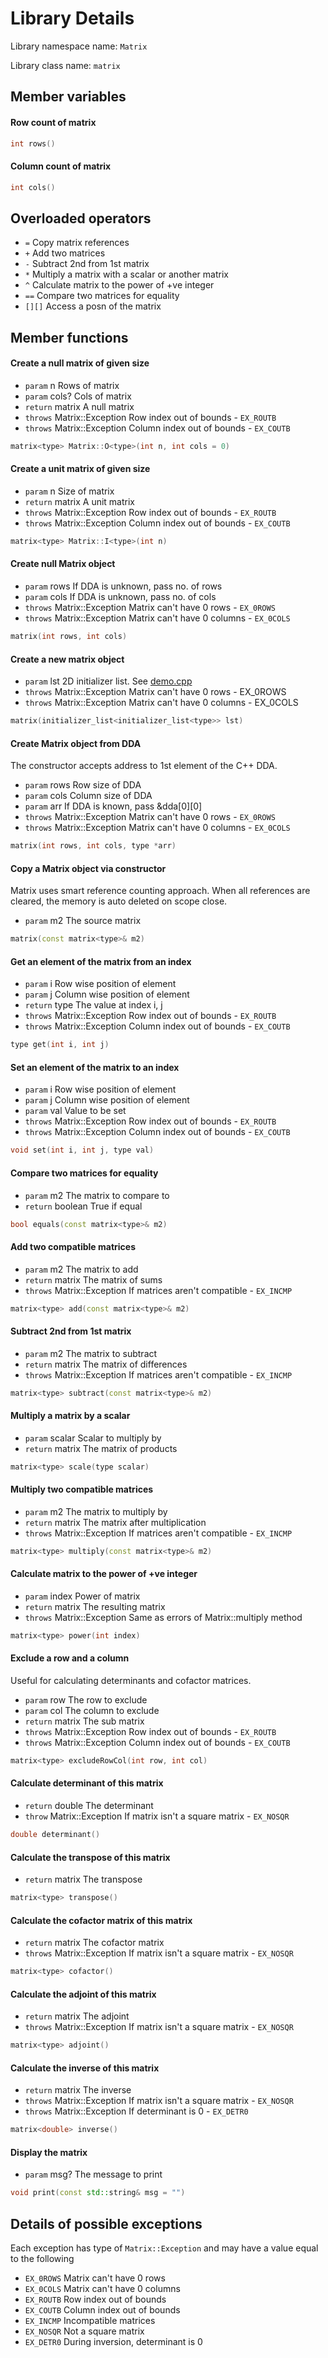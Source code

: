 # Library Details
Library namespace name: `Matrix`

Library class name: `matrix`

## Member variables

#### Row count of matrix
```c++
int rows()
```

#### Column count of matrix
```c++
int cols()
```

## Overloaded operators
 - `=` Copy matrix references
 - `+` Add two matrices
 - `-` Subtract 2nd from 1st matrix
 - `*` Multiply a matrix with a scalar or another matrix
 - `^` Calculate matrix to the power of +ve integer
 - `==` Compare two matrices for equality
 - `[][]` Access a posn of the matrix

## Member functions

#### Create a null matrix of given size
 - `param` n Rows of matrix
 - `param` cols? Cols of matrix
 - `return` matrix<type> A null matrix
 - `throws` Matrix::Exception Row index out of bounds - `EX_ROUTB`
 - `throws` Matrix::Exception Column index out of bounds - `EX_COUTB`
```c++
matrix<type> Matrix::O<type>(int n, int cols = 0)
```

#### Create a unit matrix of given size
 - `param` n Size of matrix
 - `return` matrix<type> A unit matrix
 - `throws` Matrix::Exception Row index out of bounds - `EX_ROUTB`
 - `throws` Matrix::Exception Column index out of bounds - `EX_COUTB`
```c++
matrix<type> Matrix::I<type>(int n)
```

#### Create null Matrix object
 - `param` rows If DDA is unknown, pass no. of rows
 - `param` cols If DDA is unknown, pass no. of cols
 - `throws` Matrix::Exception Matrix can't have 0 rows - `EX_0ROWS`
 - `throws` Matrix::Exception Matrix can't have 0 columns - `EX_0COLS`
```c++
matrix(int rows, int cols)
```

#### Create a new matrix object
 - `param` lst 2D initializer list. See [demo.cpp](demo.cpp)
 - `throws` Matrix::Exception Matrix can't have 0 rows - EX_0ROWS
 - `throws` Matrix::Exception Matrix can't have 0 columns - EX_0COLS
```c++
matrix(initializer_list<initializer_list<type>> lst)
```

#### Create Matrix object from DDA
The constructor accepts address to 1st element of the C++ DDA.
 - `param` rows Row size of DDA
 - `param` cols Column size of DDA
 - `param` arr If DDA is known, pass &dda[0][0]
 - `throws` Matrix::Exception Matrix can't have 0 rows - `EX_0ROWS`
 - `throws` Matrix::Exception Matrix can't have 0 columns - `EX_0COLS`
```c++
matrix(int rows, int cols, type *arr)
```

#### Copy a Matrix object via constructor
Matrix uses smart reference counting approach.
When all references are cleared, the memory is auto deleted on scope close.
 - `param` m2 The source matrix
```c++
matrix(const matrix<type>& m2)
```

#### Get an element of the matrix from an index
 - `param` i Row wise position of element
 - `param` j Column wise position of element
 - `return` type The value at index i, j
 - `throws` Matrix::Exception Row index out of bounds - `EX_ROUTB`
 - `throws` Matrix::Exception Column index out of bounds - `EX_COUTB`
```c++
type get(int i, int j)
```

#### Set an element of the matrix to an index
 - `param` i Row wise position of element
 - `param` j Column wise position of element
 - `param` val Value to be set
 - `throws` Matrix::Exception Row index out of bounds - `EX_ROUTB`
 - `throws` Matrix::Exception Column index out of bounds - `EX_COUTB`
```c++
void set(int i, int j, type val)
```

#### Compare two matrices for equality
 - `param` m2 The matrix to compare to
 - `return` boolean True if equal
```c++
bool equals(const matrix<type>& m2)
```

#### Add two compatible matrices
 - `param` m2 The matrix to add
 - `return` matrix<type> The matrix of sums
 - `throws` Matrix::Exception If matrices aren't compatible - `EX_INCMP`
```c++
matrix<type> add(const matrix<type>& m2)
```

#### Subtract 2nd from 1st matrix
 - `param` m2 The matrix to subtract
 - `return` matrix<type> The matrix of differences
 - `throws` Matrix::Exception If matrices aren't compatible - `EX_INCMP`
```c++
matrix<type> subtract(const matrix<type>& m2)
```

#### Multiply a matrix by a scalar
 - `param` scalar Scalar to multiply by
 - `return` matrix The matrix of products
```c++
matrix<type> scale(type scalar)
```

#### Multiply two compatible matrices
 - `param` m2 The matrix to multiply by
 - `return` matrix<type> The matrix after multiplication
 - `throws` Matrix::Exception If matrices aren't compatible - `EX_INCMP`
```c++
matrix<type> multiply(const matrix<type>& m2)
```

#### Calculate matrix to the power of +ve integer
 - `param` index Power of matrix
 - `return` matrix<type> The resulting matrix
 - `throws` Matrix::Exception Same as errors of Matrix::multiply method
```c++
matrix<type> power(int index)
```

#### Exclude a row and a column
Useful for calculating determinants and cofactor matrices.
 - `param` row The row to exclude
 - `param` col The column to exclude
 - `return` matrix<type> The sub matrix
 - `throws` Matrix::Exception Row index out of bounds - `EX_ROUTB`
 - `throws` Matrix::Exception Column index out of bounds - `EX_COUTB`
```c++
matrix<type> excludeRowCol(int row, int col)
```

#### Calculate determinant of this matrix
 - `return` double The determinant
 - `throw` Matrix::Exception If matrix isn't a square matrix - `EX_NOSQR`
```c++
double determinant()
```

#### Calculate the transpose of this matrix
 - `return` matrix<type> The transpose
```c++
matrix<type> transpose()
```

#### Calculate the cofactor matrix of this matrix
 - `return` matrix<type> The cofactor matrix
 - `throws` Matrix::Exception If matrix isn't a square matrix - `EX_NOSQR`
```c++
matrix<type> cofactor()
```

#### Calculate the adjoint of this matrix
 - `return` matrix<type> The adjoint
 - `throws` Matrix::Exception If matrix isn't a square matrix - `EX_NOSQR`
```c++
matrix<type> adjoint()
```

#### Calculate the inverse of this matrix
 - `return` matrix<double> The inverse
 - `throws` Matrix::Exception If matrix isn't a square matrix - `EX_NOSQR`
 - `throws` Matrix::Exception If determinant is 0 - `EX_DETR0`
```c++
matrix<double> inverse()
```

#### Display the matrix
 - `param` msg? The message to print
```c++
void print(const std::string& msg = "")
```

## Details of possible exceptions
Each exception has type of `Matrix::Exception` and may have a value equal to the following
 - `EX_0ROWS`  Matrix can't have 0 rows
 - `EX_0COLS`  Matrix can't have 0 columns
 - `EX_ROUTB`  Row index out of bounds
 - `EX_COUTB`  Column index out of bounds
 - `EX_INCMP`  Incompatible matrices
 - `EX_NOSQR`  Not a square matrix
 - `EX_DETR0`  During inversion, determinant is 0
